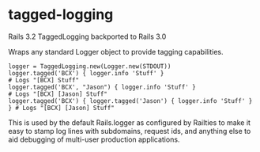 tagged-logging
==============

Rails 3.2 TaggedLogging backported to Rails 3.0

Wraps any standard Logger object to provide tagging capabilities.

    logger = TaggedLogging.new(Logger.new(STDOUT))
    logger.tagged('BCX') { logger.info 'Stuff' }                            # Logs "[BCX] Stuff"
    logger.tagged('BCX', "Jason") { logger.info 'Stuff' }                   # Logs "[BCX] [Jason] Stuff"
    logger.tagged('BCX') { logger.tagged('Jason') { logger.info 'Stuff' } } # Logs "[BCX] [Jason] Stuff"

This is used by the default Rails.logger as configured by Railties to make
it easy to stamp log lines with subdomains, request ids, and anything else
to aid debugging of multi-user production applications.